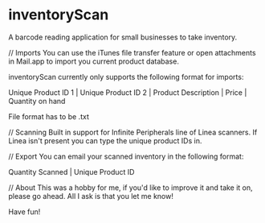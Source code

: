 inventoryScan
=============

A barcode reading application for small businesses to take inventory.

// Imports
You can use the iTunes file transfer feature or open attachments in Mail.app to import you current product database. 

inventoryScan currently only supports the following format for imports:

Unique Product ID 1 | Unique Product ID 2 | Product Description | Price | Quantity on hand

File format has to be .txt


// Scanning
Built in support for Infinite Peripherals line of Linea scanners. If Linea isn't present you can type the unique product IDs in.


// Export
You can email your scanned inventory in the following format:

Quantity Scanned | Unique Product ID


// About
This was a hobby for me, if you'd like to improve it and take it on, please go ahead. All I ask is that you let me know!

Have fun!

